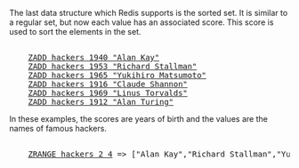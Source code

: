 The last data structure which Redis supports is the sorted set.  It is similar
to a regular set, but now each value has an associated score.  This score is
used to sort the elements in the set.

<pre></code>
    <a href="#run">ZADD hackers 1940 "Alan Kay"</a>
    <a href="#run">ZADD hackers 1953 "Richard Stallman"</a>
    <a href="#run">ZADD hackers 1965 "Yukihiro Matsumoto"</a>
    <a href="#run">ZADD hackers 1916 "Claude Shannon"</a>
    <a href="#run">ZADD hackers 1969 "Linus Torvalds"</a>
    <a href="#run">ZADD hackers 1912 "Alan Turing"</a>
</code></pre>

In these examples, the scores are years of birth and the values are the names
of famous hackers.

<pre></code>
    <a href="#run">ZRANGE hackers 2 4</a> => ["Alan Kay","Richard Stallman","Yukihiro Matsumoto"]
</code></pre>
